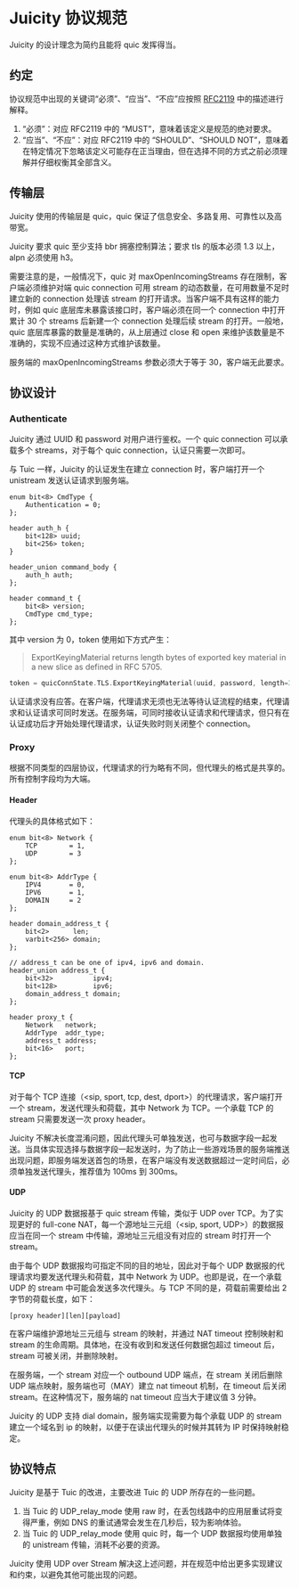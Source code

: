 # Juicity 协议规范

Juicity 的设计理念为简约且能将 quic 发挥得当。

## 约定

协议规范中出现的关键词“必须”、“应当”、“不应”应按照 [RFC2119](https://datatracker.ietf.org/doc/html/rfc2119) 中的描述进行解释。

1. “必须”：对应 RFC2119 中的 “MUST”，意味着该定义是规范的绝对要求。
1. “应当”、“不应”：对应 RFC2119 中的 “SHOULD”、“SHOULD NOT”，意味着在特定情况下忽略该定义可能存在正当理由，但在选择不同的方式之前必须理解并仔细权衡其全部含义。

## 传输层

Juicity 使用的传输层是 quic，quic 保证了信息安全、多路复用、可靠性以及高带宽。

Juicity 要求 quic 至少支持 bbr 拥塞控制算法；要求 tls 的版本必须 1.3 以上， alpn 必须使用 h3。

需要注意的是，一般情况下，quic 对 maxOpenIncomingStreams 存在限制，客户端必须维护对端 quic connection 可用 stream 的动态数量，在可用数量不足时建立新的 connection 处理该 stream 的打开请求。当客户端不具有这样的能力时，例如 quic 底层库未暴露该接口时，客户端必须在同一个 connection 中打开累计 30 个 streams 后新建一个 connection 处理后续 stream 的打开。一般地，quic 底层库暴露的数量是准确的，从上层通过 close 和 open 来维护该数量是不准确的，实现不应通过这种方式维护该数量。

服务端的 maxOpenIncomingStreams 参数必须大于等于 30，客户端无此要求。

## 协议设计

### Authenticate

Juicity 通过 UUID 和 password 对用户进行鉴权。一个 quic connection 可以承载多个 streams，对于每个 quic connection，认证只需要一次即可。

与 Tuic 一样，Juicity 的认证发生在建立 connection 时，客户端打开一个 unistream 发送认证请求到服务端。

```p4
enum bit<8> CmdType {
    Authentication = 0;
};

header auth_h {
    bit<128> uuid;
    bit<256> token;
}

header_union command_body {
    auth_h auth;
};

header command_t {
    bit<8> version;
    CmdType cmd_type;
};
```

其中 version 为 0，token 使用如下方式产生：

> ExportKeyingMaterial returns length bytes of exported key material in a new slice as defined in RFC 5705.

```go
token = quicConnState.TLS.ExportKeyingMaterial(uuid, password, length=32)
```

认证请求没有应答。在客户端，代理请求无须也无法等待认证流程的结束，代理请求和认证请求可同时发送。在服务端，可同时接收认证请求和代理请求，但只有在认证成功后才开始处理代理请求，认证失败时则关闭整个 connection。

### Proxy

根据不同类型的四层协议，代理请求的行为略有不同，但代理头的格式是共享的。所有控制字段均为大端。

#### Header

代理头的具体格式如下：

```p4
enum bit<8> Network {
    TCP        = 1,
    UDP        = 3
};

enum bit<8> AddrType {
    IPV4       = 0,
    IPV6       = 1,
    DOMAIN     = 2
};

header domain_address_t {
    bit<2>      len;
    varbit<256> domain;
};

// address_t can be one of ipv4, ipv6 and domain.
header_union address_t {
    bit<32>          ipv4;
    bit<128>         ipv6;
    domain_address_t domain;
};

header proxy_t {
    Network   network;
    AddrType  addr_type;
    address_t address;
    bit<16>   port;
};
```

#### TCP

对于每个 TCP 连接（<sip, sport, tcp, dest, dport>）的代理请求，客户端打开一个 stream，发送代理头和荷载，其中 Network 为 TCP。一个承载 TCP 的 stream 只需要发送一次 proxy header。

Juicity 不解决长度混淆问题，因此代理头可单独发送，也可与数据字段一起发送。当具体实现选择与数据字段一起发送时，为了防止一些游戏场景的服务端推送出现问题，即服务端发送首包的场景，在客户端没有发送数据超过一定时间后，必须单独发送代理头，推荐值为 100ms 到 300ms。

#### UDP

Juicity 的 UDP 数据报基于 quic stream 传输，类似于 UDP over TCP。为了实现更好的 full-cone NAT，每一个源地址三元组（<sip, sport, UDP>）的数据报应当在同一个 stream 中传输，源地址三元组没有对应的 stream 时打开一个 stream。

由于每个 UDP 数据报均可指定不同的目的地址，因此对于每个 UDP 数据报的代理请求均要发送代理头和荷载，其中 Network 为 UDP。也即是说，在一个承载 UDP 的  stream 中可能会发送多次代理头。与 TCP 不同的是，荷载前需要给出 2 字节的荷载长度，如下：

```
[proxy header][len][payload]
```

在客户端维护源地址三元组与 stream 的映射，并通过 NAT timeout 控制映射和 stream 的生命周期。具体地，在没有收到和发送任何数据包超过 timeout 后，stream 可被关闭，并删除映射。

在服务端，一个 stream 对应一个 outbound UDP 端点，在 stream 关闭后删除 UDP 端点映射，服务端也可（MAY）建立 nat timeout 机制，在 timeout 后关闭 stream。在这种情况下，服务端的 nat timeout 应当大于建议值 3 分钟。

Juicity 的 UDP 支持 dial domain，服务端实现需要为每个承载 UDP 的 stream 建立一个域名到 ip 的映射，以便于在读出代理头的时候并其转为 IP 时保持映射稳定。

## 协议特点

Juicity 是基于 Tuic 的改进，主要改进 Tuic 的 UDP 所存在的一些问题。

1. 当 Tuic 的 UDP_relay_mode 使用 raw 时，在丢包线路中的应用层重试将变得严重，例如 DNS 的重试通常会发生在几秒后，较为影响体验。
1. 当 Tuic 的 UDP_relay_mode 使用 quic 时，每一个 UDP 数据报均使用单独的 unistream 传输，消耗不必要的资源。

Juicity 使用 UDP over Stream 解决这上述问题，并在规范中给出更多实现建议和约束，以避免其他可能出现的问题。
